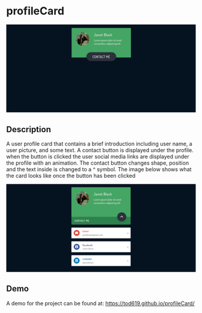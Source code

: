 # profileCard
![image 1](images/screenshot1.png)

## Description
A user profile card that contains a brief introduction including user name, a user picture, and some text.  A contact button is displayed under the profile.  when the button is clicked the user social media links are displayed under the profile with an animation. The contact button changes shape, position and the text inside is changed to a ^ symbol.  The image below shows what the card looks like once the button has been clicked

![image 2](images/screenshot2.png)

## Demo
A demo for the project can be found at:  https://tod619.github.io/profileCard/